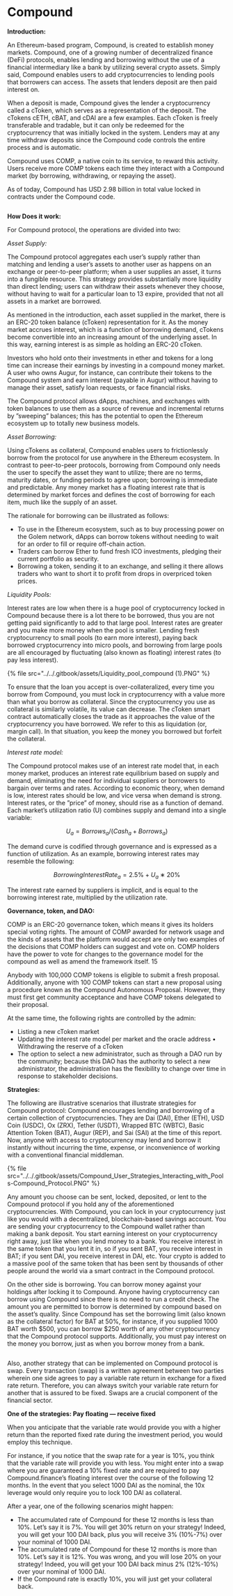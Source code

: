 # Compound

**Introduction:**&#x20;

An Ethereum-based program, Compound, is created to establish money markets. Compound, one of a growing number of decentralized finance (DeFi) protocols, enables lending and borrowing without the use of a financial intermediary like a bank by utilizing several crypto assets. Simply said, Compound enables users to add cryptocurrencies to lending pools that borrowers can access. The assets that lenders deposit are then paid interest on.&#x20;

When a deposit is made, Compound gives the lender a cryptocurrency called a cToken, which serves as a representation of the deposit. The cTokens cETH, cBAT, and cDAI are a few examples. Each cToken is freely transferable and tradable, but it can only be redeemed for the cryptocurrency that was initially locked in the system. Lenders may at any time withdraw deposits since the Compound code controls the entire process and is automatic.&#x20;

Compound uses COMP, a native coin to its service, to reward this activity. Users receive more COMP tokens each time they interact with a Compound market (by borrowing, withdrawing, or repaying the asset).&#x20;

As of today, Compound has USD 2.98 billion in total value locked in contracts under the Compound code.

<figure><img src="../../.gitbook/assets/TVL_Compound.PNG" alt=""><figcaption></figcaption></figure>

**How Does it work:**&#x20;

For Compound protocol, the operations are divided into two:&#x20;

_Asset Supply:_&#x20;

The Compound protocol aggregates each user’s supply rather than matching and lending a user’s assets to another user as happens on an exchange or peer-to-peer platform; when a user supplies an asset, it turns into a fungible resource. This strategy provides substantially more liquidity than direct lending; users can withdraw their assets whenever they choose, without having to wait for a particular loan to 13 expire, provided that not all assets in a market are borrowed.&#x20;

As mentioned in the introduction, each asset supplied in the market, there is an ERC-20 token balance (cToken) representation for it. As the money market accrues interest, which is a function of borrowing demand, cTokens become convertible into an increasing amount of the underlying asset. In this way, earning interest is as simple as holding an ERC-20 cToken.&#x20;

Investors who hold onto their investments in ether and tokens for a long time can increase their earnings by investing in a compound money market. A user who owns Augur, for instance, can contribute their tokens to the Compound system and earn interest (payable in Augur) without having to manage their asset, satisfy loan requests, or face financial risks.&#x20;

The Compound protocol allows dApps, machines, and exchanges with token balances to use them as a source of revenue and incremental returns by ”sweeping” balances; this has the potential to open the Ethereum ecosystem up to totally new business models.&#x20;

_Asset Borrowing:_

Using cTokens as collateral, Compound enables users to frictionlessly borrow from the protocol for use anywhere in the Ethereum ecosystem. In contrast to peer-to-peer protocols, borrowing from Compound only needs the user to specify the asset they want to utilize; there are no terms, maturity dates, or funding periods to agree upon; borrowing is immediate and predictable. Any money market has a floating interest rate that is determined by market forces and defines the cost of borrowing for each item, much like the supply of an asset.&#x20;

The rationale for borrowing can be illustrated as follows:&#x20;

* To use in the Ethereum ecosystem, such as to buy processing power on the Golem network, dApps can borrow tokens without needing to wait for an order to fill or require off-chain action.&#x20;
* Traders can borrow Ether to fund fresh ICO investments, pledging their current portfolio as security.&#x20;
* Borrowing a token, sending it to an exchange, and selling it there allows traders who want to short it to profit from drops in overpriced token prices.&#x20;

_Liquidity Pools:_&#x20;

Interest rates are low when there is a huge pool of cryptocurrency locked in Compound because there is a lot there to be borrowed, thus you are not getting paid significantly to add to that large pool. Interest rates are greater and you make more money when the pool is smaller. Lending fresh cryptocurrency to small pools (to earn more interest), paying back borrowed cryptocurrency into micro pools, and borrowing from large pools are all encouraged by fluctuating (also known as floating) interest rates (to pay less interest).



{% file src="../../.gitbook/assets/Liquidity_pool_compound (1).PNG" %}



To ensure that the loan you accept is over-collateralized, every time you borrow from Compound, you must lock in cryptocurrency with a value more than what you borrow as collateral. Since the cryptocurrency you use as collateral is similarly volatile, its value can decrease. The cToken smart contract automatically closes the trade as it approaches the value of the cryptocurrency you have borrowed. We refer to this as liquidation (or, margin call). In that situation, you keep the money you borrowed but forfeit the collateral.&#x20;

_Interest rate model:_&#x20;

The Compound protocol makes use of an interest rate model that, in each money market, produces an interest rate equilibrium based on supply and demand, eliminating the need for individual suppliers or borrowers to bargain over terms and rates. According to economic theory, when demand is low, interest rates should be low, and vice versa when demand is strong. Interest rates, or the ”price” of money, should rise as a function of demand. Each market’s utilization ratio (U) combines supply and demand into a single variable:

$$U_a = Borrows_a/(Cash_a + Borrows_a)$$

The demand curve is codified through governance and is expressed as a function of utilization. As an example, borrowing interest rates may resemble the following:

$$BorrowingInterestRate_a = 2.5\% + U_a ∗ 20\%$$

The interest rate earned by suppliers is implicit, and is equal to the borrowing interest rate, multiplied by the utilization rate.

**Governance, token, and DAO:**&#x20;

COMP is an ERC-20 governance token, which means it gives its holders special voting rights. The amount of COMP awarded for network usage and the kinds of assets that the platform would accept are only two examples of the decisions that COMP holders can suggest and vote on. COMP holders have the power to vote for changes to the governance model for the compound as well as amend the framework itself. 15&#x20;

Anybody with 100,000 COMP tokens is eligible to submit a fresh proposal. Additionally, anyone with 100 COMP tokens can start a new proposal using a procedure known as the Compound Autonomous Proposal. However, they must first get community acceptance and have COMP tokens delegated to their proposal.&#x20;

At the same time, the following rights are controlled by the admin:

* Listing a new cToken market&#x20;
* Updating the interest rate model per market and the oracle address • Withdrawing the reserve of a cToken&#x20;
* The option to select a new administrator, such as through a DAO run by the community; because this DAO has the authority to select a new administrator, the administration has the flexibility to change over time in response to stakeholder decisions.

**Strategies:**&#x20;

The following are illustrative scenarios that illustrate strategies for Compound protocol: Compound encourages lending and borrowing of a certain collection of cryptocurrencies. They are Dai (DAI), Ether (ETH), USD Coin (USDC), Ox (ZRX), Tether (USDT), Wrapped BTC (WBTC), Basic Attention Token (BAT), Augur (REP), and Sai (SAI) at the time of this report. Now, anyone with access to cryptocurrency may lend and borrow it instantly without incurring the time, expense, or inconvenience of working with a conventional financial middleman.



{% file src="../../.gitbook/assets/Compound_User_Strategies_Interacting_with_Pools-Compound_Protocol.PNG" %}

Any amount you choose can be sent, locked, deposited, or lent to the Compound protocol if you hold any of the aforementioned cryptocurrencies. With Compound, you can lock in your cryptocurrency just like you would with a decentralized, blockchain-based savings account. You are sending your cryptocurrency to the Compound wallet rather than making a bank deposit. You start earning interest on your cryptocurrency right away, just like when you lend money to a bank. You receive interest in the same token that you lent it in, so if you sent BAT, you receive interest in BAT; if you sent DAI, you receive interest in DAI, etc. Your crypto is added to a massive pool of the same token that has been sent by thousands of other people around the world via a smart contract in the Compound protocol.&#x20;

On the other side is borrowing. You can borrow money against your holdings after locking it to Compound. Anyone having cryptocurrency can borrow using Compound since there is no need to run a credit check. The amount you are permitted to borrow is determined by compound based on the asset’s quality. Since Compound has set the borrowing limit (also known as the collateral factor) for BAT at 50%, for instance, if you supplied 1000 BAT worth $500, you can borrow $250 worth of any other cryptocurrency that the Compound protocol supports. Additionally, you must pay interest on the money you borrow, just as when you borrow money from a bank.

<figure><img src="../../.gitbook/assets/Lending_Borrowing_Contract.PNG" alt=""><figcaption></figcaption></figure>

Also, another strategy that can be implemented on Compound protocol is swap. Every transaction (swap) is a written agreement between two parties wherein one side agrees to pay a variable rate return in exchange for a fixed rate return. Therefore, you can always switch your variable rate return for another that is assured to be fixed. Swaps are a crucial component of the financial sector.

**One of the strategies: Pay floating — receive fixed**

When you anticipate that the variable rate would provide you with a higher return than the reported fixed rate during the investment period, you would employ this technique.&#x20;

For instance, if you notice that the swap rate for a year is 10%, you think that the variable rate will provide you with less. You might enter into a swap where you are guaranteed a 10% fixed rate and are required to pay Compound.finance’s floating interest over the course of the following 12 months. In the event that you select 1000 DAI as the nominal, the 10x leverage would only require you to lock 100 DAI as collateral.&#x20;

After a year, one of the following scenarios might happen:

* The accumulated rate of Compound for these 12 months is less than 10%. Let’s say it is 7%. You will get 30% return on your strategy! Indeed, you will get your 100 DAI back, plus you will receive 3% (10%-7%) over your nominal of 1000 DAI.&#x20;
* The accumulated rate of Compound for these 12 months is more than 10%. Let’s say it is 12%. You was wrong, and you will lose 20% on your strategy! Indeed, you will get your 100 DAI back minus 2% (12%-10%) over your nominal of 1000 DAI.&#x20;
* If the Compound rate is exactly 10%, you will just get your collateral back.
